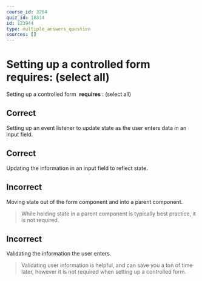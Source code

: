 ```yaml
---
course_id: 3264
quiz_id: 18314
id: 123944
type: multiple_answers_question
sources: []
---
```


# Setting up a controlled form requires: (select all)

Setting up a controlled form&nbsp; **requires** : (select all)

## Correct

Setting up an event listener to update state as the user enters data in an input
field.

## Correct

Updating the information in an input field to reflect state.

## Incorrect

Moving state out of the form component and into a parent component.

> While holding state in a parent component is typically best practice, it is not
> required.

## Incorrect

Validating the information the user enters.

> Validating user information is helpful, and can save you a ton of time later,
> however it is not required when setting up a controlled form.
